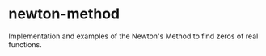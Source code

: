 # newton-method
 Implementation and examples of the Newton's Method to find zeros of real functions.

